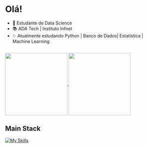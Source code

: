 # Olá!

- 🤖 Estudante de Data Science 
- 📚 ADA Tech | Instituto Infnet
- ✨ Atualmente estudando Python | Banco de Dados| Estatística | Machine Learning
##
<a href="https://github.com/LuizFelipeSilveira/github-readme-stats">
  <img height=200 align="center" src="https://github-readme-stats.vercel.app/api?username=LuizFelipeSilveira&theme=nightowl" />
</a>
<a href="https://github.com/LuizFelipeSilveira/convoychat">
  <img height=200 align="center" src="https://github-readme-stats.vercel.app/api/top-langs?username=LuizFelipeSilveira&layout=donut-vertical&langs_count=8&card_width=320&theme=nightowl" />
</a> 



## Main Stack
[![My Skills](https://skillicons.dev/icons?i=py,postgres,git,github&theme=dark)](https://skillicons.dev)
